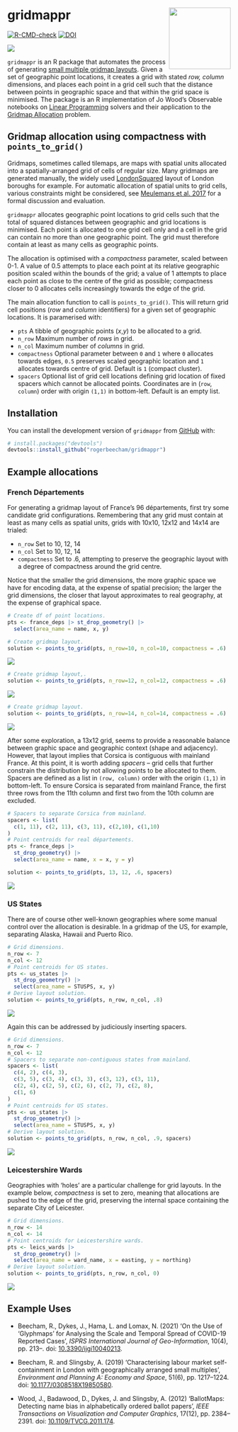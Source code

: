 
# gridmappr <a href="https://www.roger-beecham.com/gridmappr/"><img src="man/figures/logo.svg" align="right" height="139" /></a>

<!-- badges: start -->

[![R-CMD-check](https://github.com/rogerbeecham/gridmappr/actions/workflows/R-CMD-check.yaml/badge.svg)](https://github.com/rogerbeecham/gridmappr/actions/workflows/R-CMD-check.yaml)
[![DOI](https://zenodo.org/badge/DOI/10.5281/zenodo.16878384.svg)](https://doi.org/10.5281/zenodo.16878384)

<!-- badges: end -->

![](man/figures/teaser.png)

`gridmappr` is an R package that automates the process of generating
[small multiple gridmap layouts](https://www.gicentre.net/smwg). Given a
set of geographic point locations, it creates a grid with stated *row,
column* dimensions, and places each point in a grid cell such that the
distance between points in geographic space and that within the grid
space is minimised. The package is an R implementation of Jo Wood’s
Observable notebooks on [Linear
Programming](https://observablehq.com/@jwolondon/hello-linear-programming)
solvers and their application to the [Gridmap
Allocation](https://observablehq.com/@jwolondon/gridmap-allocation?collection=@jwolondon/utilities)
problem.

## Gridmap allocation using compactness with `points_to_grid()`

Gridmaps, sometimes called tilemaps, are maps with spatial units
allocated into a spatially-arranged grid of cells of regular size. Many
gridmaps are generated manually, the widely used
[LondonSquared](https://github.com/aftertheflood/londonsquared) layout
of London boroughs for example. For automatic allocation of spatial
units to grid cells, various constraints might be considered, see
[Meulemans et al. 2017](https://www.gicentre.net/smwg) for a formal
discussion and evaluation.

`gridmappr` allocates geographic point locations to grid cells such that
the total of squared distances between geographic and grid locations is
minimised. Each point is allocated to one grid cell only and a cell in
the grid can contain no more than one geographic point. The grid must
therefore contain at least as many cells as geographic points.

The allocation is optimised with a *compactness* parameter, scaled
between 0-1. A value of 0.5 attempts to place each point at its relative
geographic position scaled within the bounds of the grid; a value of 1
attempts to place each point as close to the centre of the grid as
possible; compactness closer to 0 allocates cells increasingly towards
the edge of the grid.

The main allocation function to call is `points_to_grid()`. This will
return grid cell positions (*row* and *column* identifiers) for a given
set of geographic locations. It is paramerised with:

- `pts` A tibble of geographic points (*x*,*y*) to be allocated to a
  grid.
- `n_row` Maximum number of *rows* in grid.
- `n_col` Maximum number of *columns* in grid.
- `compactness` Optional parameter between `0` and `1` where `0`
  allocates towards edges, `0.5` preserves scaled geographic location
  and `1` allocates towards centre of grid. Default is `1` (compact
  cluster).
- `spacers` Optional list of grid cell locations defining grid location
  of fixed spacers which cannot be allocated points. Coordinates are in
  (`row`, `column`) order with origin `(1,1)` in bottom-left. Default is
  an empty list.

## Installation

You can install the development version of `gridmappr` from
[GitHub](https://github.com/) with:

``` r
# install.packages("devtools")
devtools::install_github("rogerbeecham/gridmappr")
```

## Example allocations

### French Départements

For generating a gridmap layout of France’s 96 départements, first try
some candidate grid configurations. Remembering that any grid must
contain at least as many cells as spatial units, grids with 10x10, 12x12
and 14x14 are trialed:

- `n_row` Set to 10, 12, 14
- `n_col` Set to 10, 12, 14
- `compactness` Set to .6, attempting to preserve the geographic layout
  with a degree of compactness around the grid centre.

Notice that the smaller the grid dimensions, the more graphic space we
have for encoding data, at the expense of spatial precision; the larger
the grid dimensions, the closer that layout approximates to real
geography, at the expense of graphical space.

``` r
# Create df of point locations.
pts <- france_deps |> st_drop_geometry() |>
  select(area_name = name, x, y)

# Create gridmap layout.
solution <- points_to_grid(pts, n_row=10, n_col=10, compactness = .6)
```

![](./man/figures/france-10.svg)

``` r
# Create gridmap layout,.
solution <- points_to_grid(pts, n_row=12, n_col=12, compactness = .6)
```

![](./man/figures/france-12.svg)

``` r
# Create gridmap layout.
solution <- points_to_grid(pts, n_row=14, n_col=14, compactness = .6)
```

![](./man/figures/france-14.svg)

After some exploration, a 13x12 grid, seems to provide a reasonable
balance between graphic space and geographic context (shape and
adjacency). However, that layout implies that Corsica is contiguous with
mainland France. At this point, it is worth adding *spacers* – grid
cells that further constrain the distribution by not allowing points to
be allocated to them. Spacers are defined as a list in `(row, column)`
order with the origin `(1,1)` in bottom-left. To ensure Corsica is
separated from mainland France, the first three rows from the 11th
column and first two from the 10th column are excluded.

``` r
# Spacers to separate Corsica from mainland.
spacers <- list(
  c(1, 11), c(2, 11), c(3, 11), c(2,10), c(1,10)
)
# Point centroids for real départements.
pts <- france_deps |>
  st_drop_geometry() |>
  select(area_name = name, x = x, y = y)

solution <- points_to_grid(pts, 13, 12, .6, spacers)
```

![](./man/figures/france-spacers.svg)

### US States

There are of course other well-known geographies where some manual
control over the allocation is desirable. In a gridmap of the US, for
example, separating Alaska, Hawaii and Puerto Rico.

``` r
# Grid dimensions.
n_row <- 7
n_col <- 12
# Point centroids for US states.
pts <- us_states |>
  st_drop_geometry() |>
  select(area_name = STUSPS, x, y)
# Derive layout solution.
solution <- points_to_grid(pts, n_row, n_col, .8)
```

![](./man/figures/us-no-spacers.svg)

Again this can be addressed by judiciously inserting spacers.

``` r
# Grid dimensions.
n_row <- 7
n_col <- 12
# Spacers to separate non-contiguous states from mainland.
spacers <- list(
  c(4, 2), c(4, 3),
  c(3, 5), c(3, 4), c(3, 3), c(3, 12), c(3, 11),
  c(2, 4), c(2, 5), c(2, 6), c(2, 7), c(2, 8),
  c(1, 6)
)
# Point centroids for US states.
pts <- us_states |>
  st_drop_geometry() |>
  select(area_name = STUSPS, x, y)
# Derive layout solution.
solution <- points_to_grid(pts, n_row, n_col, .9, spacers)
```

![](./man/figures/us-spacers.svg)

### Leicestershire Wards

Geographies with ‘holes’ are a particular challenge for grid layouts. In
the example below, *compactness* is set to zero, meaning that
allocations are pushed to the edge of the grid, preserving the internal
space containing the separate City of Leicester.

``` r
# Grid dimensions.
n_row <- 14
n_col <- 14
# Point centroids for Leicestershire wards.
pts <- leics_wards |>
  st_drop_geometry() |>
  select(area_name = ward_name, x = easting, y = northing)
# Derive layout solution.
solution <- points_to_grid(pts, n_row, n_col, 0)
```

![](./man/figures/leics.svg)

## Example Uses

- Beecham, R., Dykes, J., Hama, L. and Lomax, N. (2021) ‘On the Use of
  ‘Glyphmaps’ for Analysing the Scale and Temporal Spread of COVID-19
  Reported Cases’, *ISPRS International Journal of Geo-Information*,
  10(4), pp. 213–. doi:
  [10.3390/ijgi10040213](https://doi.org/10.3390/ijgi10040213).

- Beecham, R. and Slingsby, A. (2019) ‘Characterising labour market
  self-containment in London with geographically arranged small
  multiples’, *Environment and Planning A: Economy and Space*, 51(6),
  pp. 1217–1224. doi:
  [10.1177/0308518X19850580](https://journals.sagepub.com/doi/10.1177/0308518X19850580).

- Wood, J., Badawood, D., Dykes, J. and Slingsby, A. (2012) ‘BallotMaps:
  Detecting name bias in alphabetically ordered ballot papers’, *IEEE
  Transactions on Visualization and Computer Graphics*, 17(12),
  pp. 2384–2391. doi:
  [10.1109/TVCG.2011.174](https://doi.org/10.1109/TVCG.2011.174).
